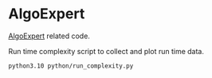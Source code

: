 # AlgoExpert

[AlgoExpert](https://www.algoexpert.io/) related code.

Run time complexity script to collect and plot run time data.
```
python3.10 python/run_complexity.py
```

